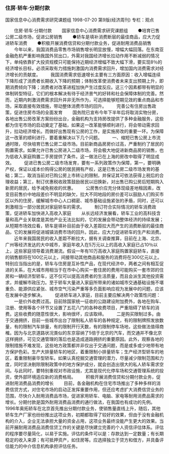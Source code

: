 ### 住房·轿车·分期付款
国家信息中心消费需求研究课题组
1998-07-20
第9版(经济周刊)
专栏：观点

　　住房·轿车·分期付款
　　国家信息中心消费需求研究课题组
　　●培育已售公房二级市场，促进公房销售
　　●轿车是填补消费断层的最佳商品，应大力促进轿车消费
　　●积极开展消费信贷和分期付款业务，促进耐用消费品销售
　　今年以来，我国消费品零售市场销售增长明显放慢，增幅大幅回落。在东南亚金融危机严重影响我国外贸出口，外需对我国经济增长拉动作用不断减弱的情况下，单纯依靠扩大投资规模只可能保持近期经济增幅不致大幅下滑，要实现8％的经济增长目标，必须采取有力措施刺激国内消费需求回升，增加国内消费需求对经济增长的贡献度。
　　我国消费需求低速增长主要有三方面原因：收入增幅连续下降形成了消费者长期收入下降的预期；体制改革使消费者未来支出预期上升，即期消费倾向下降；消费者对改革进程加快产生过度反应。这三个因素都带有明显的体制转型特征，它们的根本解决有待于经济景气的好转和社会保障体制的完善。然而，近期内刺激消费需求回升并非无所作为，可选择能够短期见效的重点商品和市场，采取直接有效措施，带动整体消费市场的回升。
　　完善公有住房出售政策，促进住房市场的全面发育
　　国务院已宣布今年下半年后将取消实物分房，各地出售公房改革方案纷纷出台，金融机构为支持房改提供了多种金融服务，这些都为住宅市场的启动奠定了基础，如果这一改革能够顺利进行，将会带动需求回升，拉动经济增长。而做好出售现有公房的工作，是实施房改的重要一环。为保障这一改革的顺利进行，要着重解决以下几个问题。
　　一、缩短已售公房上市流通时限，尽快培育已售公房二级市场。目前新商品房房价过高，严重制约了居民的购置需求。如果允许已售公房进入二级市场，将会极大地促进新商品房的销售，也为低收入家庭购置二手房提供了条件。这一做法已在上海的房改中取得了明显成效。
　　促进已售公房二级市场发育，要有一系列政策作为保障，第一，要明确产权，保证以成本价购得公房的居民拥有产权，这是已售公房二级市场发育的基础；第二，取消当前对已购公房上市转让的限制，并保证其可依法获得上税后的合理收益；第三，制订优惠税收政策鼓励居民以旧换新，对出售已购公房后短期购入新房的居民，给予减免税收的优惠。
　　公房售价应充分体现级差地租因素，改变目前售价中地段差价不明显的缺欠，拉大不同地段的房价差可以鼓励人们购买市区以外的住房，缓解城市中心人口稠密、城市基础设施紧张的矛盾，同时，还可以刺激相当一部分居民对家庭轿车的需求。
　　制订符合实际情况的轿车消费政策，促进轿车加快进入高收入家庭
　　从长远经济发展看，轿车工业的高科技含量和高产业关联度是其他产业无法比拟的，它的发展会带动整体经济的持续发展；从短期市场效应看，轿车是填补目前由于收入差距拉大而产生的消费断层的最佳商品，它的发展将促进城镇消费市场的回升。因此，应大力促进轿车的生产和消费。
　　近年来我国居民的收入差距不断拉大，据有关调查推算，目前在上海、北京、广州等经济发达的大中城市，家庭年收入在5万元以上的高收入家庭已占10％以上，这些家庭领导着消费潮流。假设一年有10万高收入家庭购置家庭轿车，直接的销售额将在100亿元以上，间接带动其他商品和服务的消费将在300亿元以上。特别应当指出的是，轿车与住房是互补性产品，在现代经济中，两者之间有相互促进的关系，在大城市用相当于在市中心购买一套住房的费用可能购买一套市郊的住房和一辆经济型轿车，这不仅可以提高消费者的生活质量，而且会派生其他投资需求，并缓解市政压力。至于轿车大量进入家庭所带来的诸如城市交通基础设施不堪重负、能源供应紧张、城市空气污染严重等多负面影响应视为发展中的问题，应该在发展中逐步解决。
　　促进轿车进入家庭，目前主要应解决两个政策性问题：
　　一是价外收费过高。目前除国家统一征收的公路建设附加费外，各地在购车、注册、使用等各个环节又设置了五花八门的各种收费项目，严重阻碍了轿车的消费。这些收费的随意性很大，影响很坏，应该取缔。
　　二是购买限制过多。由于交通拥挤，目前一些城市出台了限制私人轿车的各种规定，有的限制牌照发放数量，有的限制汽车排量，有的限制开行天数，有的限制停车场地，这些做法值得商榷。因为与北京道路状况类似的东京容纳了5倍于北京的汽车，而交通并不像北京这样拥挤，可见交通管理的落后也是造成道路拥挤的重要原因。此外，观察各地的限制措施不难发现，这些地方政策都并非仅出于交通问题，而是或多或少地带有地方保护色彩。生产大排量轿车的地区，着重限制小排量轿车；生产经济型轿车的地区，着重限制豪华型轿车。如果认真挖掘交通管理的潜力，尽量减少限制范围和力度，同时坚决剔除限制政策中的地方保护成分，就会创造出很大的私人轿车需求空间。与此同时，要特别重视对市政设施，尤其是现代化停车场和交通管理系统的投资，使外部环境适应新的消费格局。
　　积极开展消费信贷和分期付款业务，促进耐用消费品消费的增长
　　目前，各金融机构在住宅市场推出了多种多样的消费信贷方式，对住宅市场的启动正发挥重要作用，但还应考虑扩大消费信贷业务的范围，尽快介入耐用消费品市场，促进家用轿车、电脑、家电等耐用消费品需求的增长。分期付款是国外耐用消费品消费的通行做法，在我国也有成功的先例。1996年奥拓轿车在北京首先推出分期付款业务，使销售量直线上升，随后，其他轿车生产厂家也纷纷推出这项业务，初期都取得了较好的效果，但由于没有金融机构的介入，企业无法承担大量的资金占用，这项业务最终没能产生更大的效果。当前开展耐用消费品消费信贷工作的关键是尽快建立完善的个人资信评估体系。评估的程序要尽量简化，以易于实施。评估的条件可以是：存款达到一定数量；有长期稳定的收入来源；有可抵押资产，如住房等。应选择独立于贷方和借方，并具备评估能力的中介信息机构承担评估任务。
